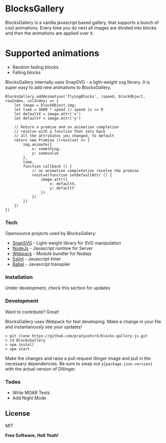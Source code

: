 # BlocksGallery


BlocksGallery is a vanilla javascript based gallery, that supports a bunch of cool animations. Every time you do next all images are divided into blocks and then the animations are applied over it.

# Supported animations

  - Random fading blocks 
  - Falling blocks


BlocksGallery internally uses SnapSVG - a light-weight svg library. It is super easy to add new animations to BlocksGallery.

```
BlocksGallery.addAnimation('flyingBlocks', (speed, blockObject, rowIndex, colIndex) => {
    let image = blockObject.img;
    let time = 1000 * speed // speed is >= 0
    let defaultX = image.attr('x')
    let defaultY = image.attr('y')
    
    // Return a promise and on animation completion
    // resolve with a function that sets back
    // all the attributes you changed, to default
    return new Promise ((resolve) => {
        img.animate({
            x: something,
            y: somevalue
        },
        time,
        function callback () {
            // on animation completetion resolve the promise
            resolve(function setDefaultAttr () {
                image.attr({
                    x: defaultX,
                    y: defaultY
                })
            })
        })
    })
})
```

### Tech

Opensource projects used by BlocksGallery:

* [SnapSVG] - Light-weight library for SVG manipulation
* [NodeJs] - Javascript runtime for Server
* [Webpack] - Module bundler for Nodejs
* [Eslint] - Javascript linter
* [Babel] - Javascript transpiler

### Installation

Under development, check this section for updates

### Development

Want to contribute? Great!

BlocksGallery uses Webpack for fast developing.
Make a change in your file and instantanously see your updates!

```
> git clone https://github.com/pratyushcrd/blocks-gallery-js.git
> cd BlocksGallery
> npm install
> npm start
```

Make the changes and raise a pull request
illinger image and pull in the necessary dependencies. Be sure to swap out `${package.json.version}` with the actual version of Dillinger.

### Todos

 - Write MOAR Tests
 - Add Night Mode

License
----

MIT


**Free Software, Hell Yeah!**

[SnapSVG]: <http://snapsvg.io/>
[NodeJs]: <https://nodejs.org/en/>
[Webpack]: <https://webpack.js.org/>
[Eslint]: <http://eslint.org/> 
[Babel]: <https://babeljs.io/>
